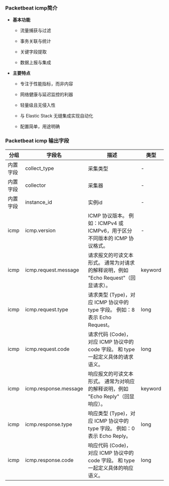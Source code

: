 ### Packetbeat icmp简介

- &zwnj;**基本功能**&zwnj;
  - 流量捕获与过滤

  - 事务关联与统计

  - 关键字段提取

  - 数据上报与集成


- &zwnj;**主要特点**&zwnj;
  - 专注于性能指标，而非内容

  - 网络健康与延迟监控的利器

  - 轻量级且无侵入性

  - 与 Elastic Stack 无缝集成实现自动化

  - 配置简单，用途明确

### Packetbeat icmp 输出字段


|分组|字段名|描述|类型|
|--------|------|------|--------|
|内置字段|collect_type|采集类型|-|
|内置字段|collector|采集器|-|
|内置字段|instance_id|实例id|-|
|icmp|icmp.version|ICMP 协议版本。 例如：ICMPv4 或 ICMPv6，用于区分不同版本的 ICMP 协议格式。|-|
|icmp|icmp.request.message|请求报文的可读文本形式。 通常为对请求的解释说明，例如 "Echo Request"（回显请求）。|keyword|
|icmp|icmp.request.type|请求类型 (Type)，对应 ICMP 协议中的 type 字段。 例如：8 表示 Echo Request。|long|
|icmp|icmp.request.code|请求代码 (Code)，对应 ICMP 协议中的 code 字段。 和 type 一起定义具体的请求语义。|long|
|icmp|icmp.response.message|响应报文的可读文本形式。 通常为对响应的解释说明，例如 "Echo Reply"（回显响应）。|keyword|
|icmp|icmp.response.type|响应类型 (Type)，对应 ICMP 协议中的 type 字段。 例如：0 表示 Echo Reply。|long|
|icmp|icmp.response.code|响应代码 (Code)，对应 ICMP 协议中的 code 字段。 和 type 一起定义具体的响应语义。|long|